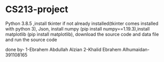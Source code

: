 # CS213-project
Python 3.8.5
,install tkinter if not already installed(tkinter comes installed with python 3), Json, install numpy (pip install numpy==1.19.3),install matplotlib (pip install matplotlib),
download the source code and data file and run the source code





done by-
1-Ebrahem Abdullah Alzian
2-Khalid Ebrahem Alhumaidan-391108165
